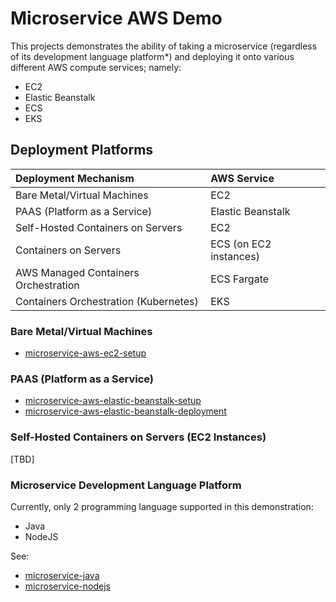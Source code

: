 # Microservice AWS Demo

This projects demonstrates the ability of taking a microservice (regardless of its development language platform*) and deploying it onto 
various different AWS compute services; namely: 

- EC2
- Elastic Beanstalk
- ECS
- EKS

## Deployment Platforms

| Deployment Mechanism                    | AWS Service           |
| :-------------------------------------- | :-------------------- |
| Bare Metal/Virtual Machines             | EC2                   |  
| PAAS (Platform as a Service)            | Elastic Beanstalk     |
| Self-Hosted Containers on Servers       | EC2                   |
| Containers on Servers                   | ECS (on EC2 instances)|
| AWS Managed Containers Orchestration    | ECS Fargate           |
| Containers Orchestration (Kubernetes)   | EKS                   |


### Bare Metal/Virtual Machines
- [microservice-aws-ec2-setup](https://github.com/colinbut/microservice-aws-ec2-setup.git)  


### PAAS (Platform as a Service)
- [microservice-aws-elastic-beanstalk-setup](https://github.com/colinbut/microservice-aws-elastic-beanstalk-setup.git)  
- [microservice-aws-elastic-beanstalk-deployment](https://github.com/colinbut/microservice-aws-elastic-beanstalk-deployment.git)

### Self-Hosted Containers on Servers (EC2 Instances)

[TBD]


### Microservice Development Language Platform

Currently, only 2 programming language supported in this demonstration:

+ Java
+ NodeJS

See:
+ [microservice-java](https://github.com/colinbut/microservice-java.git)
+ [microservice-nodejs](https://github.com/colinbut/microservice-nodejs.git)

